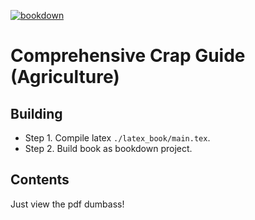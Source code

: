 [![bookdown](https://github.com/DeependraD/comprehensive-crap-ag/actions/workflows/bookdown.yaml/badge.svg)](https://github.com/DeependraD/comprehensive-crap-ag/actions/workflows/bookdown.yaml)

# Comprehensive Crap Guide (Agriculture)

## Building

- Step 1. Compile latex `./latex_book/main.tex`.
- Step 2. Build book as bookdown project.

## Contents

Just view the pdf dumbass!
